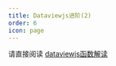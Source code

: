 ```yaml
---
title: Dataviewjs进阶(2)
order: 6
icon: page
---
```

请直接阅读 [dataviewjs函数解读](/zh/dataview/dataviewjs-advanced-b.md)